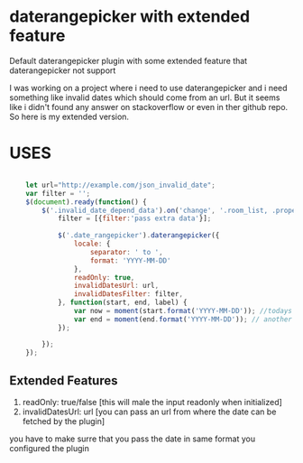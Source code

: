 # daterangepicker with extended feature
Default daterangepicker plugin with some extended feature that daterangepicker not support

I was working on a project where i need to use daterangepicker and i need something like invalid dates which should come from an url.
But it seems like i didn't found any answer on stackoverflow or even in ther github repo.
So here is my extended version.


# USES

```javascript

    let url="http://example.com/json_invalid_date";
    var filter = '';
    $(document).ready(function() {
        $('.invalid_date_depend_data').on('change', '.room_list, .property_list',function(){
            filter = [{filter:'pass extra data'}];
            
            $('.date_rangepicker').daterangepicker({
                locale: {
                    separator: ' to ',
                    format: 'YYYY-MM-DD'
                },
                readOnly: true,
                invalidDatesUrl: url,
                invalidDatesFilter: filter,
            }, function(start, end, label) {
                var now = moment(start.format('YYYY-MM-DD')); //todays date
                var end = moment(end.format('YYYY-MM-DD')); // another date                
            });

        });
    });
```

## Extended Features
 1. readOnly: true/false  [this will male the input readonly when initialized]
 2. invalidDatesUrl: url [you can pass an url from where the date can be fetched by the plugin]
 
 you have to make surre that you pass the date in same format you configured the plugin

